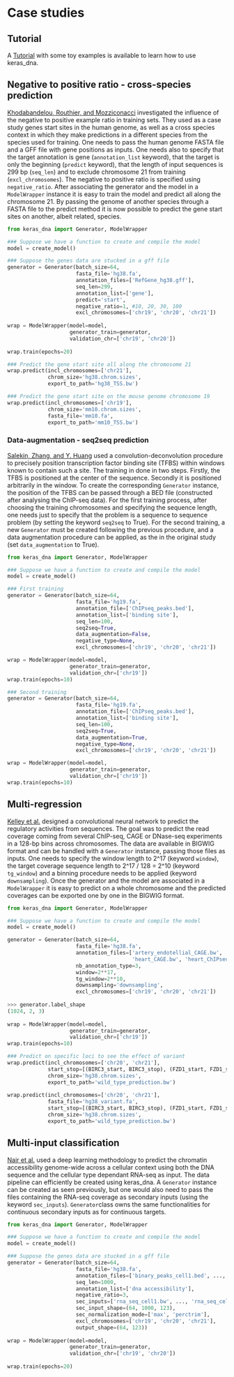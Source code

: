 # Case studies

## Tutorial

A [Tutorial](https://github.com/etirouthier/keras_dna/blob/master/Tutorial.ipynb) with some toy examples is available to learn how to use keras_dna.

## Negative to positive ratio - cross-species prediction

[Khodabandelou, Routhier, and Mozziconacci](https://peerj.com/articles/cs-278/?utm_source=TrendMD&utm_campaign=PeerJ_TrendMD_0&utm_medium=TrendMD) investigated the influence of the negative to positive example ratio in training sets. They used as a case study genes start sites in the human genome, as well as a cross species context in which they make predictions in a different species from the species used for training.
One needs to pass the human genome FASTA file and a GFF file with gene positions as inputs.
One needs also to specify that the target annotation is gene (`annotation_list` keyword), that the target is only the beginning (`predict` keyword),
that the length of input sequences is 299 bp (`seq_len`) and to exclude chromosome 21 from training (`excl_chromosomes`).
The negative to positive ratio is specified using `negative_ratio`.
After associating the generator and the model in a `ModelWrapper` instance it is easy to train the model  and predict all along the chromosome 21.
By passing the genome of another species through a FASTA file to the predict method it is now possible to predict the gene start sites on another, albeit related, species.

```python
from keras_dna import Generator, ModelWrapper

### Suppose we have a function to create and compile the model
model = create_model()

### Suppose the genes data are stucked in a gff file
generator = Generator(batch_size=64,
                      fasta_file='hg38.fa',
                      annotation_files=['RefGene_hg38.gff'],
                      seq_len=299,
                      annotation_list=['gene'],
                      predict='start',
                      negative_ratio=1, #10, 20, 30, 100
                      excl_chromosomes=['chr19', 'chr20', 'chr21'])
                      
wrap = ModelWrapper(model=model,
                    generator_train=generator,
                    validation_chr=['chr19', 'chr20'])
                    
wrap.train(epochs=20)

### Predict the gene start site all along the chromosome 21
wrap.predict(incl_chromosomes=['chr21'],
             chrom_size='hg38.chrom.sizes',
             export_to_path='hg38_TSS.bw')

### Predict the gene start site on the mouse genome chromosome 19
wrap.predict(incl_chromosomes=['chr19'],
             chrom_size='mm10.chrom.sizes',
             fasta_file='mm10.fa',
             export_to_path='mm10_TSS.bw')
```


### Data-augmentation - seq2seq prediction
[Salekin,  Zhang,  and  Y.  Huang](https://academic.oup.com/bioinformatics/article/34/20/3446/4994793)  used a convolution-deconvolution procedure to precisely position transcription factor binding site (TFBS) within windows known to contain such a site.
The training in done in two steps. Firstly, the TFBS is positioned at the center of the sequence.
Secondly it is positioned arbitrarily in the window. To create the corresponding `Generator` instance, the position of the TFBS can be passed through a BED file (constructed after analysing the ChIP-seq data).
For the first training process, after choosing the training chromosomes and specifying the sequence length, one needs just to specify that the problem is a sequence to sequence problem (by setting the keyword `seq2seq` to True).
For the second training, a new `Generator` must be created following the previous procedure, and a data augmentation procedure can be applied, as the in the original study (set `data_augmentation` to True).

```python
from keras_dna import Generator, ModelWrapper

### Suppose we have a function to create and compile the model
model = create_model()

### First training
generator = Generator(batch_size=64,
                      fasta_file='hg19.fa',
                      annotation_file=['ChIPseq_peaks.bed'],
                      annotation_list=['binding site'],
                      seq_len=100,
                      seq2seq=True,
                      data_augmentation=False,
                      negative_type=None,
                      excl_chromosomes=['chr19', 'chr20', 'chr21'])

wrap = ModelWrapper(model=model,
                    generator_train=generator,
                    validation_chr=['chr19'])
wrap.train(epochs=10)

### Second training
generator = Generator(batch_size=64,
                      fasta_file='hg19.fa',
                      annotation_file=['ChIPseq_peaks.bed'],
                      annotation_list=['binding site'],
                      seq_len=100,
                      seq2seq=True,
                      data_augmentation=True,
                      negative_type=None,
                      excl_chromosomes=['chr19', 'chr20', 'chr21'])

wrap = ModelWrapper(model=model,
                    generator_train=generator,
                    validation_chr=['chr19'])
wrap.train(epochs=10)
```

## Multi-regression

[Kelley et al.](https://genome.cshlp.org/content/28/5/739.short) designed a convolutional neural network to predict the regulatory activities from sequences.
The goal was to predict the read coverage coming from several ChIP-seq, CAGE or DNase-seq experiments in a 128-bp bins across chromosomes.
The data are available in BIGWIG format and can be handled with a `Generator` instance, passing those files as inputs. 
One needs to specify the window length to 2^17 (keyword `window`), the target coverage sequence length to 2^17 / 128 = 2^10 (keyword `tg_window`) and a binning procedure needs to be applied (keyword `downsampling`).
Once the generator and the model are associated in a `ModelWrapper` it is easy to predict on a whole chromosome and the predicted coverages can be exported one by one in the BIGWIG format.

```python
from keras_dna import Generator, ModelWrapper

### Suppose we have a function to create and compile the model
model = create_model()

generator = Generator(batch_size=64,
                      fasta_file='hg38.fa',
                      annotation_files=['artery_endotellial_CAGE.bw', 'artery_endotellial_ChIPseq.bw', 'artery_endotellial_DNase.bw',
                                        'heart_CAGE.bw', 'heart_ChIPseq.bw', 'heart_DNase.bw'],
                      nb_annotation_type=3,
                      window=2**17,
                      tg_window=2**10,
                      downsampling='downsampling',
                      excl_chromosomes=['chr19', 'chr20', 'chr21'])
                      
>>> generator.label_shape
(1024, 2, 3)
 
wrap = ModelWrapper(model=model,
                    generator_train=generator,
                    validation_chr=['chr19'])
wrap.train(epochs=10)

### Predict on specific loci to see the effect of variant
wrap.predict(incl_chromosomes=['chr20', 'chr21'],
             start_stop=[(BIRC3_start, BIRC3_stop), (FZD1_start, FZD1_stop)]
             chrom_size='hg38.chrom.sizes',
             export_to_path='wild_type_prediction.bw')
             
wrap.predict(incl_chromosomes=['chr20', 'chr21'],
             fasta_file='hg38_variant.fa',
             start_stop=[(BIRC3_start, BIRC3_stop), (FZD1_start, FZD1_stop)]
             chrom_size='hg38.chrom.sizes',
             export_to_path='wild_type_prediction.bw')

```

## Multi-input classification

[Nair et al.](https://academic.oup.com/bioinformatics/article/35/14/i108/5529138) used a deep learning methodology to predict the chromatin accessibility genome-wide across a cellular context using both the DNA sequence and the cellular type dependant RNA-seq as input.
The data pipeline can efficiently be created using keras_dna. A `Generator` instance can be created as seen previously, but one would also need to pass the files containing the RNA-seq coverage as secondary inputs (using the keyword `sec_inputs`).
`Generator`class owns the same functionalities for continuous secondary inputs as for continuous targets.

```python
from keras_dna import Generator, ModelWrapper

### Suppose we have a function to create and compile the model
model = create_model()

### Suppose the genes data are stucked in a gff file
generator = Generator(batch_size=64,
                      fasta_file='hg38.fa',
                      annotation_files=['binary_peaks_cell1.bed', ..., 'binary_peaks_cell123.bed'],
                      seq_len=1000,
                      annotation_list=['dna accessibility'],
                      negative_ratio=3,
                      sec_inputs=['rna_seq_cell1.bw', ..., 'rna_seq_cell123.bw'],
                      sec_input_shape=(64, 1000, 123),
                      sec_normalization_mode=['max', 'perctrim'],
                      excl_chromosomes=['chr19', 'chr20', 'chr21'],
                      output_shape=(64, 123))
                      
wrap = ModelWrapper(model=model,
                    generator_train=generator,
                    validation_chr=['chr19', 'chr20'])
                    
wrap.train(epochs=20)
```







